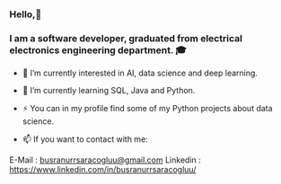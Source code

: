 ### Hello,👋 
### I am a software developer, graduated from electrical electronics engineering department. 🎓

<!--
**BusraNurSaracoglu/BusraNurSaracoglu** is a ✨ _special_ ✨ repository because its `README.md` (this file) appears on your GitHub profile.

Here are some ideas to get you started:

- 🔭 I’m currently working on ...
- 🌱 I’m currently learning ...
- 👯 I’m looking to collaborate on ...
- 🤔 I’m looking for help with ...
- 💬 Ask me about ...
- 📫 How to reach me: ...
- 😄 Pronouns: ...
- ⚡ Fun fact: ...
-->

- 🔭 I’m currently interested in AI, data science and deep learning.
- 🌱 I’m currently learning SQL, Java and Python.
- ⚡ You can in my profile find some of my Python projects about data science.



- 📫 If you want to contact with me:

E-Mail     : busranurrsaracogluu@gmail.com
Linkedin   : https://www.linkedin.com/in/busranurrsaracogluu/


